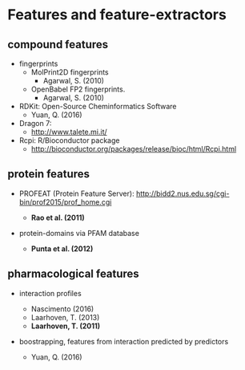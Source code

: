# Features and feature-extractors

## compound features
* fingerprints
  * MolPrint2D fingerprints
    * Agarwal, S. (2010)
  * OpenBabel FP2 fingerprints.
    * Agarwal, S. (2010)
* RDKit: Open-Source Cheminformatics Software
  * Yuan, Q. (2016)
* Dragon 7:
  * http://www.talete.mi.it/
* Rcpi: R/Bioconductor package
  * http://bioconductor.org/packages/release/bioc/html/Rcpi.html

## protein features
* PROFEAT (Protein Feature Server): http://bidd2.nus.edu.sg/cgi-bin/prof2015/prof_home.cgi
  * **Rao et al. (2011)**

* protein-domains via PFAM database
  * **Punta et al. (2012)**

## pharmacological features
* interaction profiles
  * Nascimento (2016)
  * Laarhoven, T. (2013)
  * **Laarhoven, T. (2011)**

* boostrapping, features from interaction predicted by predictors
  * Yuan, Q. (2016)

